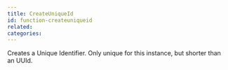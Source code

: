 ```yaml
---
title: CreateUniqueId
id: function-createuniqueid
related:
categories:
---
```


Creates a Unique Identifier. Only unique for this instance, but shorter than an UUId.